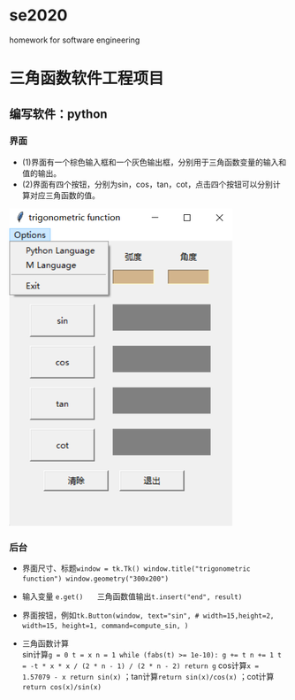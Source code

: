 # se2020
homework for software engineering

三角函数软件工程项目
=
编写软件：python
--
### 界面
* (1)界面有一个棕色输入框和一个灰色输出框，分别用于三角函数变量的输入和值的输出。
* (2)界面有四个按钮，分别为sin，cos，tan，cot，点击四个按钮可以分别计算对应三角函数的值。

![](https://github.com/PufeiLi/se2020/raw/master/界面图片.png)
### 后台
* 界面尺寸、标题```
             window = tk.Tk()
             window.title("trigonometric function")
             window.geometry("300x200")
             ```
* 输入变量 ```
             e.get()   
             ```
三角函数值输出```
         t.insert("end", result)
         ```<br>

* 界面按钮，例如```
         tk.Button(window,
                  text="sin",
                  # width=15,height=2,
                  width=15, height=1,
                  command=compute_sin, )
                  ```
* 三角函数计算<br>
sin计算```
        g = 0
        t = x
        n = 1
        while (fabs(t) >= 1e-10):
        g += t
        n += 1
        t = -t * x * x / (2 * n - 1) / (2 * n - 2)
        return g
        ```
  cos计算```
         x = 1.57079 - x
         return sin(x)
         ```
   ；tan计算```
          return sin(x)/cos(x)
          ```
    ；cot计算```
           return cos(x)/sin(x)
           ```

         
